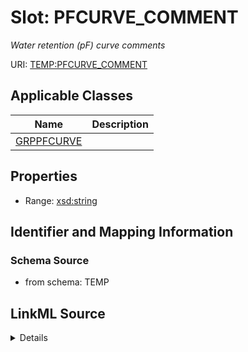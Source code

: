 # Slot: PFCURVE_COMMENT
_Water retention (pF) curve comments_


URI: [TEMP:PFCURVE_COMMENT](https://example.org/TEMP/PFCURVE_COMMENT)



<!-- no inheritance hierarchy -->




## Applicable Classes

| Name | Description |
| --- | --- |
[GRPPFCURVE](GRPPFCURVE.md) | 






## Properties

* Range: [xsd:string](xsd:string)







## Identifier and Mapping Information







### Schema Source


* from schema: TEMP




## LinkML Source

<details>
```yaml
name: PFCURVE_COMMENT
description: Water retention (pF) curve comments
from_schema: TEMP
rank: 1000
alias: PFCURVE_COMMENT
domain_of:
- GRP_PFCURVE
range: string

```
</details>